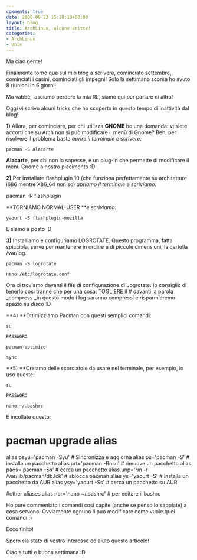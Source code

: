 ```yaml
---
comments: true
date: 2008-09-23 15:28:19+00:00
layout: blog
title: ArchLinux, alcune dritte!
categories:
- ArchLinux
- Unix
---
```


Ma ciao gente!

Finalmente torno qua sul mio blog a scrivere, cominciato settembre, cominciati i casini, cominciati gli impegni! Solo la settimana scorsa ho avuto 8 riunioni in 6 giorni!

Ma vabbè, lasciamo perdere la mia RL, siamo qui per parlare di altro!

Oggi vi scrivo alcuni tricks che ho scoperto in questo tempo di inattività dal blog!

**1)** Allora, per cominciare, per chi utilizza **GNOME** ho una domanda: vi siete accorti che su Arch non si può modificare il menù di Gnome? Beh, per risolvere il problema basta _aprire il terminale e scrivere:_


`pacman -S alacarte`



**Alacarte**, per chi non lo sapesse, è un plug-in che permette di modificare il menù Gnome a nostro piacimento :D

**2)** Per installare flashplugin 10 (che funziona perfettamente su architetture i686 mentre X86_64 non so) _apriamo il terminale e scriviamo:_


pacman -R flashplugin



**TORNIAMO NORMAL-USER **_e scriviamo:_


`yaourt -S flashplugin-mozilla`



E siamo a posto :D

**3)** Installiamo e configuriamo LOGROTATE. Questo programma, fatta spicciola, serve per mantenere in ordine e di piccole dimensioni, la cartella /var/log.


`pacman -S logrotate`




`nano /etc/logrotate.conf`



Ora ci troviamo davanti il file di configurazione di Logrotate. Io consiglio di tenerlo così tranne che per una cosa: TOGLIERE il # davanti la parola _compress _in questo modo i log saranno compressi e risparmieremo spazio su disco :D

**4) **Ottimizziamo Pacman con questi semplici comandi:


`su`




`PASSWORD`




`pacman-optimize`




`sync`



**5) **Creiamo delle scorciatoie da usare nel terminale, per esempio, io uso queste:


`su`




`PASSWORD`




`nano ~/.bashrc`



E incollate questo:


# pacman upgrade alias
alias psyu='pacman -Syu'                # Sincronizza e aggiorna
alias ps='pacman -S'            # installa un pacchetto
alias prt='pacman -Rnsc'        # rimuove un pacchetto
alias pacs='pacman -Ss'         # cerca un pacchetto
alias unp='rm -r /var/lib/pacman/db.lck'    # sblocca pacman
alias ys='yaourt -S'                            # installa un pacchetto da AUR
alias ysy='yaourt -Ss'                         # cerca un pacchetto su AUR



#other aliases
alias nbr='nano ~/.bashrc'  # per editare il bashrc

Ho pure commentato i comandi così capite (anche se penso lo sappiate) a cosa servono! Ovviamente ognuno li può modificare come vuole quei comandi ;)

Ecco finito!

Spero sia stato di vostro interesse ed aiuto questo articolo!

Ciao a tutti e buona settimana :D
